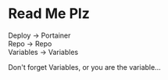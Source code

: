 # Read Me Plz

Deploy -> Portainer  
Repo -> Repo  
Variables -> Variables  

Don't forget Variables, or you are the variable...
